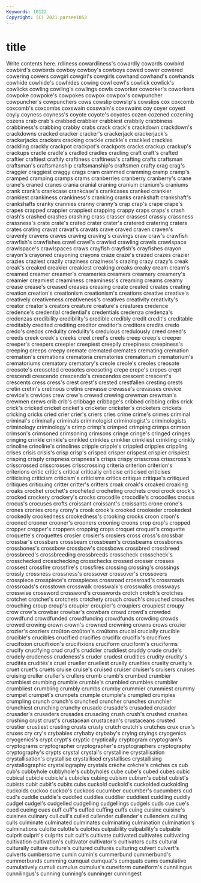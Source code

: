 ```yaml
---
Keywords: 10122
Copyright: (C) 2021 parsee1053
---
```


# title

Write contents here.
rdliness cowardliness's cowardly cowards
cowbird cowbird's cowbirds cowboy cowboy's cowboys cowed cower cowered cowering
cowers cowgirl cowgirl's cowgirls cowhand cowhand's cowhands cowhide cowhide's cowhides
cowing cowl cowl's cowlick cowlick's cowlicks cowling cowling's cowlings cowls
coworker coworker's coworkers cowpoke cowpoke's cowpokes cowpox cowpox's cowpuncher cowpuncher's
cowpunchers cows cowslip cowslip's cowslips cox coxcomb coxcomb's coxcombs coxswain
coxswain's coxswains coy coyer coyest coyly coyness coyness's coyote coyote's
coyotes cozen cozened cozening cozens crab crab's crabbed crabbier crabbiest
crabbily crabbiness crabbiness's crabbing crabby crabs crack crack's crackdown crackdown's
crackdowns cracked cracker cracker's crackerjack crackerjack's crackerjacks crackers cracking crackle
crackle's crackled crackles crackling crackly crackpot crackpot's crackpots cracks crackup
crackup's crackups cradle cradle's cradled cradles cradling craft craft's crafted
craftier craftiest craftily craftiness craftiness's crafting crafts craftsman craftsman's craftsmanship
craftsmanship's craftsmen crafty crag crag's craggier craggiest craggy crags cram
crammed cramming cramp cramp's cramped cramping cramps crams cranberries cranberry
cranberry's crane crane's craned cranes crania cranial craning cranium cranium's
craniums crank crank's crankcase crankcase's crankcases cranked crankier crankiest crankiness
crankiness's cranking cranks crankshaft crankshaft's crankshafts cranky crannies cranny cranny's
crap crap's crape crape's crapes crapped crappier crappiest crapping crappy
craps craps's crash crash's crashed crashes crashing crass crasser crassest
crassly crassness crassness's crate crate's crated crater crater's cratered cratering
craters crates crating cravat cravat's cravats crave craved craven craven's
cravenly cravens craves craving craving's cravings craw craw's crawfish crawfish's
crawfishes crawl crawl's crawled crawling crawls crawlspace crawlspace's crawlspaces craws
crayfish crayfish's crayfishes crayon crayon's crayoned crayoning crayons craze craze's
crazed crazes crazier crazies craziest crazily craziness craziness's crazing crazy
crazy's creak creak's creaked creakier creakiest creaking creaks creaky cream
cream's creamed creamer creamer's creameries creamers creamery creamery's creamier creamiest
creaminess creaminess's creaming creams creamy crease crease's creased creases creasing
create created creates creating creation creation's creationism creationism's creations creative
creative's creatively creativeness creativeness's creatives creativity creativity's creator creator's creators
creature creature's creatures credence credence's credential credential's credentials credenza credenza's
credenzas credibility credibility's credible credibly credit credit's creditable creditably credited
crediting creditor creditor's creditors credits credo credo's credos credulity credulity's
credulous credulously creed creed's creeds creek creek's creeks creel creel's
creels creep creep's creeper creeper's creepers creepier creepiest creepily creepiness
creepiness's creeping creeps creepy cremate cremated cremates cremating cremation cremation's
cremations crematoria crematories crematorium crematorium's crematoriums crematory crematory's creole creole's
creoles creosote creosote's creosoted creosotes creosoting crepe crepe's crepes crept
crescendi crescendo crescendo's crescendos crescent crescent's crescents cress cress's crest
crest's crested crestfallen cresting crests cretin cretin's cretinous cretins crevasse
crevasse's crevasses crevice crevice's crevices crew crew's crewed crewing crewman
crewman's crewmen crews crib crib's cribbage cribbage's cribbed cribbing cribs
crick crick's cricked cricket cricket's cricketer cricketer's cricketers crickets cricking
cricks cried crier crier's criers cries crime crime's crimes criminal
criminal's criminally criminals criminologist criminologist's criminologists criminology criminology's crimp crimp's
crimped crimping crimps crimson crimson's crimsoned crimsoning crimsons cringe cringe's
cringed cringes cringing crinkle crinkle's crinkled crinkles crinklier crinkliest crinkling
crinkly crinoline crinoline's crinolines cripple cripple's crippled cripples crippling crises
crisis crisis's crisp crisp's crisped crisper crispest crispier crispiest crisping
crisply crispness crispness's crisps crispy crisscross crisscross's crisscrossed crisscrosses crisscrossing
criteria criterion criterion's criterions critic critic's critical critically criticise criticised
criticises criticising criticism criticism's criticisms critics critique critique's critiqued critiques
critiquing critter critter's critters croak croak's croaked croaking croaks crochet
crochet's crocheted crocheting crochets croci crock crock's crocked crockery crockery's
crocks crocodile crocodile's crocodiles crocus crocus's crocuses crofts croissant croissant's
croissants crone crone's crones cronies crony crony's crook crook's crooked
crookeder crookedest crookedly crookedness crookedness's crooking crooks croon croon's crooned
crooner crooner's crooners crooning croons crop crop's cropped cropper cropper's
croppers cropping crops croquet croquet's croquette croquette's croquettes crosier crosier's
crosiers cross cross's crossbar crossbar's crossbars crossbeam crossbeam's crossbeams crossbones
crossbones's crossbow crossbow's crossbows crossbred crossbreed crossbreed's crossbreeding crossbreeds crosscheck
crosscheck's crosschecked crosschecking crosschecks crossed crosser crosses crossest crossfire crossfire's
crossfires crossing crossing's crossings crossly crossness crossness's crossover crossover's crossovers
crosspiece crosspiece's crosspieces crossroad crossroad's crossroads crossroads's crosstown crosswalk crosswalk's
crosswalks crossways crosswise crossword crossword's crosswords crotch crotch's crotches crotchet
crotchet's crotchets crotchety crouch crouch's crouched crouches crouching croup croup's
croupier croupier's croupiers croupiest croupy crow crow's crowbar crowbar's crowbars
crowd crowd's crowded crowdfund crowdfunded crowdfunding crowdfunds crowding crowds crowed
crowing crown crown's crowned crowning crowns crows crozier crozier's croziers
croûton croûton's croûtons crucial crucially crucible crucible's crucibles crucified crucifies
crucifix crucifix's crucifixes crucifixion crucifixion's crucifixions cruciform cruciform's cruciforms crucify
crucifying crud crud's cruddier cruddiest cruddy crude crude's crudely crudeness
crudeness's cruder crudest crudities crudity crudity's crudités crudités's cruel crueller
cruellest cruelly cruelties cruelty cruelty's cruet cruet's cruets cruise cruise's
cruised cruiser cruiser's cruisers cruises cruising cruller cruller's crullers crumb
crumb's crumbed crumbier crumbiest crumbing crumble crumble's crumbled crumbles crumblier
crumbliest crumbling crumbly crumbs crumby crummier crummiest crummy crumpet crumpet's
crumpets crumple crumple's crumpled crumples crumpling crunch crunch's crunched cruncher
crunches crunchier crunchiest crunching crunchy crusade crusade's crusaded crusader crusader's
crusaders crusades crusading crush crush's crushed crushes crushing crust crust's
crustacean crustacean's crustaceans crusted crustier crustiest crusting crusts crusty crutch
crutch's crutches crux crux's cruxes cry cry's crybabies crybaby crybaby's
crying cryings cryogenics cryogenics's crypt crypt's cryptic cryptically cryptogram cryptogram's
cryptograms cryptographer cryptographer's cryptographers cryptography cryptography's crypts crystal crystal's crystalline
crystallisation crystallisation's crystallise crystallised crystallises crystallising crystallographic crystallography crystals crèche
crèche's crèches cs cub cub's cubbyhole cubbyhole's cubbyholes cube cube's
cubed cubes cubic cubical cubicle cubicle's cubicles cubing cubism cubism's
cubist cubist's cubists cubit cubit's cubits cubs cuckold cuckold's cuckolded
cuckolding cuckolds cuckoo cuckoo's cuckoos cucumber cucumber's cucumbers cud cud's
cuddle cuddle's cuddled cuddles cuddlier cuddliest cuddling cuddly cudgel cudgel's
cudgelled cudgelling cudgellings cudgels cuds cue cue's cued cueing cues
cuff cuff's cuffed cuffing cuffs cuing cuisine cuisine's cuisines culinary
cull cull's culled cullender cullender's cullenders culling culls culminate culminated
culminates culminating culmination culmination's culminations culotte culotte's culottes culpability culpability's
culpable culprit culprit's culprits cult cult's cultivate cultivated cultivates cultivating
cultivation cultivation's cultivator cultivator's cultivators cults cultural culturally culture culture's
cultured cultures culturing culvert culvert's culverts cumbersome cumin cumin's cummerbund
cummerbund's cummerbunds cumming cumquat cumquat's cumquats cums cumulative cumulatively cumuli
cumulus cumulus's cuneiform cuneiform's cunnilingus cunnilingus's cunning cunning's cunninger cunningest
